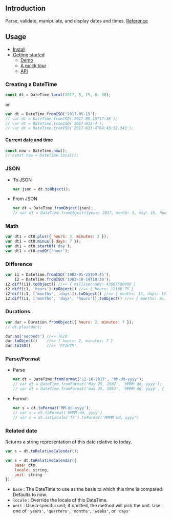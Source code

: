 ## Introduction

Parse, validate, manipulate, and display dates and times.
[Reference](https://moment.github.io/luxon/#/)

## Usage

- [Install](https://moment.github.io/luxon/#/install?id=install-guide)
- [Getting started](https://moment.github.io/luxon/#/?id=getting-started)
    - [Demo](https://moment.github.io/luxon/demo/global.html)
    - [A quick tour](https://moment.github.io/luxon/#/tour)
    - [API](https://moment.github.io/luxon/api-docs/index.html)

### Creating a DateTime

```javascript
const dt = DateTime.local(2017, 5, 15, 8, 30);
```

or

```javascript
var dt = DateTime.fromISO('2017-05-15');
// var dt = DateTime.fromISO('2017-05-15T17:36');
// var dt = DateTime.fromISO('2017-W33-4');
// var dt = DateTime.fromISO('2017-W33-4T04:45:32.343');
```

#### Current date and time

```javascript
const now = DateTime.now();
// const now = DateTime.local();
```

### JSON

- To JSON
    ```javascript
    var json = dt.toObject();
    ```
- From JSON
    ```javascript
    var dt = DateTime.fromObject(json);
    // var dt = DateTime.fromObject({year: 2017, month: 5, day: 15, hour: 17, minute: 36});
    ```

### Math

```javascript
var dt1 = dt0.plus({ hours: 3, minutes: 2 });
var dt1 = dt0.minus({ days: 7 });
var dt1 = dt0.startOf('day');
var dt1 = dt0.endOf('hour');
```

### Difference

```javascript
var i1 = DateTime.fromISO('1982-05-25T09:45'),
    i2 = DateTime.fromISO('1983-10-14T10:30');
i2.diff(i1).toObject() //=> { milliseconds: 43807500000 }
i2.diff(i1, 'hours').toObject() //=> { hours: 12168.75 }
i2.diff(i1, ['months', 'days']).toObject() //=> { months: 16, days: 19.03125 }
i2.diff(i1, ['months', 'days', 'hours']).toObject() //=> { months: 16, days: 19, hours: 0.75 }
```

### Durations

```javascript
var dur = Duration.fromObject({ hours: 2, minutes: 7 });
// dt.plus(dur);

dur.as('seconds') //=> 7620
dur.toObject()    //=> { hours: 2, minutes: 7 }
dur.toISO()       //=> 'PT2H7M'
```

### Parse/Format

- Parse
    ```javascript
    var dt = DateTime.fromFormat('12-16-2017', 'MM-dd-yyyy');
    // var dt = DateTime.fromFormat('May 25, 1982', 'MMMM dd, yyyy');
    // var dt = DateTime.fromFormat('mai 25, 1982', 'MMMM dd, yyyy', { locale: 'fr' });
    ```
- Format
    ```javascript
    var s = dt.toFormat('MM-dd-yyyy');
    // var s = dt.toFormat('MMMM dd, yyyy')
    // var s = dt.setLocale('fr').toFormat('MMMM dd, yyyy')
    ```

### Related date

Returns a string representation of this date relative to today.

```javascript
var s = dt.toRelativeCalendar();
```

```javascript
var s = dt.toRelativeCalendar({
    base: dt0,
    locale: string,
    unit: string
});
```

- `base` : The DateTime to use as the basis to which this time is compared. Defaults to now.
- `locale` : Override the locale of this DateTime.
- `unit` : Use a specific unit; if omitted, the method will pick the unit. Use one of `'years'`, `'quarters'`, `'months'`, `'weeks'`, or `'days'`